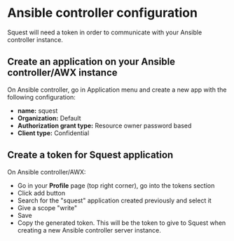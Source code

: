 # Ansible controller configuration

Squest will need a token in order to communicate with your Ansible controller instance.

## Create an application on your Ansible controller/AWX instance

On Ansible controller, go in Application menu and create a new app with the following configuration:

- **name:** squest
- **Organization:** Default  
- **Authorization grant type:** Resource owner password based
- **Client type:** Confidential

## Create a token for Squest application

On Ansible controller/AWX:

- Go in your **Profile** page (top right corner), go into the tokens section
- Click add button
- Search for the "squest" application created previously and select it
- Give a scope "write"
- Save
- Copy the generated token. This will be the token to give to Squest when creating a new Ansible controller server instance.
